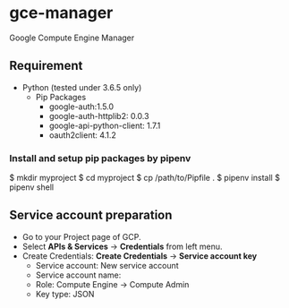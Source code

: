 gce-manager
===============

Google Compute Engine Manager

## Requirement

* Python (tested under 3.6.5 only)
    * Pip Packages
        * google-auth:1.5.0
        * google-auth-httplib2: 0.0.3
        * google-api-python-client: 1.7.1
        * oauth2client: 4.1.2

### Install and setup pip packages by pipenv

   $ mkdir myproject
   $ cd myproject
   $ cp /path/to/Pipfile .
   $ pipenv install
   $ pipenv shell

## Service account preparation

* Go to your Project page of GCP.
* Select  **APIs & Services** -> **Credentials** from left menu.
* Create Credentials: **Create Credentials** -> **Service account key**
    * Service account: New service account
    * Service account name: <as you like>
    * Role: Compute Engine -> Compute Admin
    * Key type: JSON


